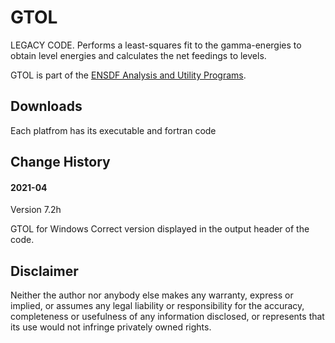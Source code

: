 # GTOL
LEGACY CODE. Performs a least-squares fit to the gamma-energies to obtain level energies and calculates the net feedings to levels. 

GTOL is part of the [ENSDF Analysis and Utility Programs](https://nds.iaea.org/public/ensdf_pgm/).

## Downloads
Each platfrom has its executable and fortran code

## Change History

#### 2021-04 
Version 7.2h

GTOL for Windows
Correct version displayed in the output header of the code.


## Disclaimer

Neither the author nor anybody else makes any warranty, express or implied, or assumes any legal liability or responsibility for the accuracy, completeness or usefulness of any information disclosed, or represents that its use would not infringe privately owned rights.
